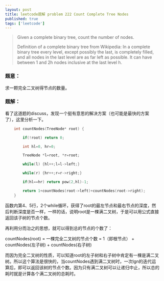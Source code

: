 ```yaml
---
layout: post
title: leetcode题解 problem 222 Count Complete Tree Nodes 
published: true
tags: ['leetcode']
---
```


> Given a complete binary tree, count the number of nodes.
> 
> Definition of a complete binary tree from Wikipedia:
> In a complete binary tree every level, except possibly the last, is completely filled, and all nodes in the last level are as far left as possible. It can have between 1 and 2h nodes inclusive at the last level h.

### 题意：

求一颗完全二叉树得节点的数量。



### 题解：


看了这道题的discuss，发现一个挺有意思的解决方案（也可能是最快的方案了），这里分析一下。

```c
    int countNodes(TreeNode* root) {

        if(!root) return 0;

        int hl=0, hr=0;

        TreeNode *l=root, *r=root;

        while(l) {hl++;l=l->left;}

        while(r) {hr++;r=r->right;}

        if(hl==hr) return pow(2,hl)-1;

        return 1+countNodes(root->left)+countNodes(root->right);
    }
```

函数内第4、5行，2个while循环，获得了root的最左节点和最右节点的深度，然后判断深度是否一样，一样的话，说明root是一棵满二叉树，于是可以用公式直接返回该子树的节点个数。

再利用分而治之的思想，就可以得到总的节点的个数了：

countNodes(root) = 一棵完全二叉树的节点个数 = 1（即根节点） + countNodes(左子树) + countNodes(右子树)

而因为完全二叉树的性质，可以知道root的左子树和右子树中肯定有一棵是满二叉树。所以这个算法是很快的，当countNodes遇到满二叉树时，一次lgn的迭代运算后，即可以返回该树的节点个数。因为只有满二叉树可以让递归中止，所以总的耗时就是计算各个满二叉树的总耗时。